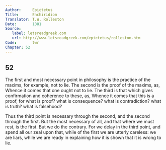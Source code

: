 ```yaml
---
Author:     Epictetus  
Title:      Enchiridion  
Translator: T.W. Rolleston  
Date:       1881  
Source:
   label: letsreadgreek.com
   url: http://www.letsreadgreek.com/epictetus/rolleston.htm
Code:       twr  
Chapter: 52
---
```

##  52

The first and most necessary point in philosophy is the practice of the maxims,
for example, not to lie. The second is the proof of the maxims, as, Whence it
comes that one ought not to lie. The third is that which gives confirmation
and coherence to these, as, Whence it comes that this is a proof, for what
is proof? what is consequence? what is contradiction? what is truth? what
is falsehood?

Thus the third point is necessary through the second, and the second through
the first. But the most necessary of all, and that where we must rest, is the
first. But we do the contrary. For we delay in the third point, and spend all
our zeal upon that, while of the first we are utterly careless: we are liars,
while we are ready in explaining how it is shown that it is wrong to lie.


